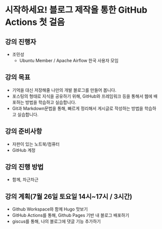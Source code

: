 # 시작하세요! 블로그 제작을 통한 GitHub Actions 첫 걸음  

## 강의 진행자  

- 조민성
  - Ubuntu Member / Apache Airflow 한국 사용자 모임  

## 강의 목표  

- 기억을 대신 저장해줄 나만의 개발 블로그를 만들어 봅니다.
- 포스팅의 형태로 지식을 공유하기 위해, GitHub와 프레임워크 등을 통해서 
웹에 배포하는 방법을 학습하고 실습합니다. 
- Git과 Markdown문법을 통해, 빠르게 정리해서 게시글로 작성하는 방법을 학습하고 실습합니다. 

## 강의 준비사항  

- 자판이 있는 노트북/컴퓨터  
- GitHub 계정  

## 강의 진행 방법  

- 함께, 차근차근

## 강의 계획(7월 26일 토요일 14시~17시 / 3시간)

- Github Workspace와 함께 Hugo 맛보기
- GitHub Actions를 통해, Github Pages 기반 내 블로그 배포하기
- giscus를 통해, 나의 블로그에 댓글 기능 추가하기
